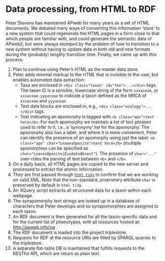 Data processing, from HTML to RDF
=================================

Peter Stevens has maintained APweb for many years as a set of HTML
documents. We debated many ways of converting this information ‘store’
to a new system that could regenerate the HTML pages in a form close
to that which people are familiar with, and could generate the
semantic data of APweb2, but were always stumped by the problem of
how to transition to a new system without having to update data in both
old and new formats during the (probably) lengthy transition time.
Finally, we came up with this process:

 1. Plan to continue using Peter’s HTML as the master data store.
 2. Peter adds minimal markup to the HTML that is invisible to the
    user, but enables automated data extraction:
    * Taxa are enclosed in `<div class="taxon" id="foo">...</div>`
      tags. The taxon ID is a sensible, lowercase string of the form
      `xxxaceae`, or `xxxaceae-yyyaceae` to indicate a taxon defined
      as the MRCA of `xxxaceae` and `yyyaceae`.
    * Text data blocks are enclosed in, e.g., `<div
      class="ecology">...</div>` tags.
    * Text indicating an apomorphy is tagged with `<b class="apo">text
      here</b>`. For each apomorphy we maintain a list of text phrases
      used to refer to it, i.e., a ‘synonymy’ list for the apomorphy.
      The apomorphy also has a label, and where it is more convenient,
      Peter can identify the presence of an apomorphy using just the
      label: `<b class="apo" char="LeavesOposite">text here</b>` (multiple
      apomorphies can be specified as
      `char="LeavesOposite|ExudateAbsent"`). The presence of
      `char="..."` over-rides the parsing of text between `<b>` and `</b>`.
 3. On a daily basis, all HTML pages are copied to the new server and
    processed to extract the atomic information.
 4. They are first passed through
    [`html tidy`](http://tidy.sourceforge.net/) to confirm that we are
    working on valid XML. Note that the non-standard, proprietary
    attribute `char` is preserved by default in `html tidy`.
 5. An XQuery script extracts all structured data for a taxon within
    each webpage. 
 6. The synapomorphy text strings are looked up in a database of
    characters that Peter develops and so synapomorphies are assigned
    to each taxon.
 7. An RDF document is then generated for all the taxon-specific data
    and for the current list of phenotypes, with all resources hosted
    at: http://apweb.info/sw .
 8. The RDF document is loaded into the project triplestore.
 9. Requests for RDF at the resource URIs are filled by SPARQL queries to
    the triplestore.
 10. A separate flat-table DB is maintained that fulfills requests to
    the RESTful API, which are return as plain text.
 
